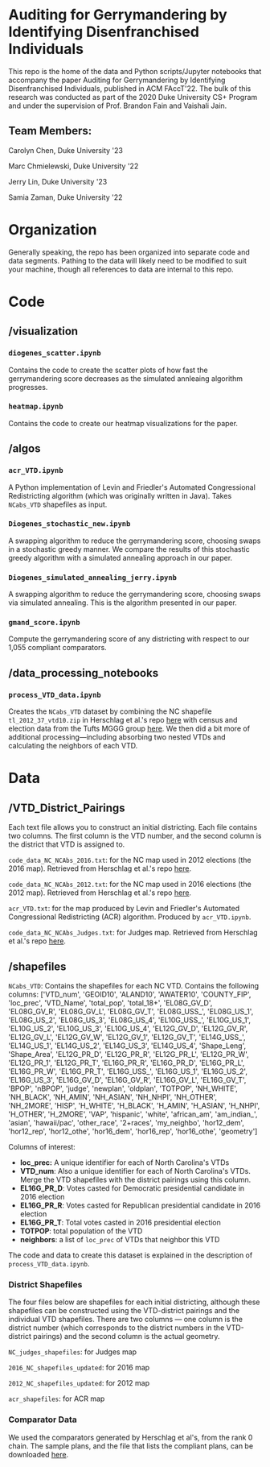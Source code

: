 # Auditing for Gerrymandering by Identifying Disenfranchised Individuals

This repo is the home of the data and Python scripts/Jupyter notebooks that accompany the paper Auditing for Gerrymandering by Identifying Disenfranchised Individuals, published in ACM FAccT'22.  The bulk of this research was conducted as part of the
2020 Duke University CS+ Program and under the supervision of Prof. Brandon Fain and Vaishali Jain. 

## Team Members:

Carolyn Chen, Duke University '23

Marc Chmielewski, Duke University '22

Jerry Lin, Duke University '23

Samia Zaman, Duke University '22

# Organization

Generally speaking, the repo has been organized into separate code and data segments. Pathing to the data will likely need to be modified to suit your machine, though all references to data are internal to this repo.

# Code

## /visualization
### `diogenes_scatter.ipynb`
Contains the code to create the scatter plots of how fast the gerrymandering score decreases as the simulated annleaing algorithm progresses. 

### `heatmap.ipynb`
Contains the code to create our heatmap visualizations for the paper. 

## /algos
### `acr_VTD.ipynb`
A Python implementation of Levin and Friedler's Automated Congressional Redistricting algorithm (which was originally written in Java). Takes `NCabs_VTD` shapefiles as input. 

### `Diogenes_stochastic_new.ipynb`
A swapping algorithm to reduce the gerrymandering score, choosing swaps in a stochastic greedy manner. We compare the results of this stochastic greedy algorithm with a simulated annealing approach in our paper. 

### `Diogenes_simulated_annealing_jerry.ipynb`
A swapping algorithm to reduce the gerrymandering score, choosing swaps via simulated annealing. This is the algorithm presented in our paper. 

### `gmand_score.ipynb`
Compute the gerrymandering score of any districting with respect to our 1,055 compliant comparators. 

## /data_processing_notebooks
### `process_VTD_data.ipynb`
Creates the `NCabs_VTD` dataset by combining the NC shapefile `tl_2012_37_vtd10.zip` in Herschlag et al.'s repo [here](https://git.math.duke.edu/gitlab/gjh/nccongressionalensembles/-/tree/master/) with census and election data from the Tufts MGGG group [here](https://github.com/mggg-states/NC-shapefiles). We then did a bit more of additional processing—including absorbing two nested VTDs and calculating the neighbors of each VTD. 

# Data

## /VTD_District_Pairings
Each text file allows you to construct an initial districting. Each file contains two columns. The first column is the VTD number, and the second column is the district that VTD is assigned to. 

`code_data_NC_NCAbs_2016.txt`: for the NC map used in 2012 elections (the 2016 map). Retrieved from Herschlag et al.'s repo [here](https://git.math.duke.edu/gitlab/gjh/nccongressionalensembles/-/blob/master/code/data/NC/NC_2016.txt).

`code_data_NC_NCAbs_2012.txt`: for the NC map used in 2016 elections (the 2012 map). Retrieved from Herschlag et al.'s repo [here](https://git.math.duke.edu/gitlab/gjh/nccongressionalensembles/-/blob/master/code/data/NC/NC_2012.txt).

`acr_VTD.txt`: for the map produced by Levin and Friedler's Automated Congressional Redistricting (ACR) algorithm. Produced by `acr_VTD.ipynb`.

`code_data_NC_NCAbs_Judges.txt`: for Judges map. Retrieved from Herschlag et al.'s repo [here](https://git.math.duke.edu/gitlab/gjh/nccongressionalensembles/-/blob/master/code/data/NC/NC_Judges.txt).

## /shapefiles
`NCabs_VTD`: Contains the shapefiles for each NC VTD. Contains the following columns: 
['VTD_num', 'GEOID10', 'ALAND10', 'AWATER10', 'COUNTY_FIP', 'loc_prec',
       'VTD_Name', 'total_pop', 'total_18+', 'EL08G_GV_D', 'EL08G_GV_R',
       'EL08G_GV_L', 'EL08G_GV_T', 'EL08G_USS_', 'EL08G_US_1', 'EL08G_US_2',
       'EL08G_US_3', 'EL08G_US_4', 'EL10G_USS_', 'EL10G_US_1', 'EL10G_US_2',
       'EL10G_US_3', 'EL10G_US_4', 'EL12G_GV_D', 'EL12G_GV_R', 'EL12G_GV_L',
       'EL12G_GV_W', 'EL12G_GV_1', 'EL12G_GV_T', 'EL14G_USS_', 'EL14G_US_1',
       'EL14G_US_2', 'EL14G_US_3', 'EL14G_US_4', 'Shape_Leng', 'Shape_Area',
       'EL12G_PR_D', 'EL12G_PR_R', 'EL12G_PR_L', 'EL12G_PR_W', 'EL12G_PR_1',
       'EL12G_PR_T', 'EL16G_PR_R', 'EL16G_PR_D', 'EL16G_PR_L', 'EL16G_PR_W',
       'EL16G_PR_T', 'EL16G_USS_', 'EL16G_US_1', 'EL16G_US_2', 'EL16G_US_3',
       'EL16G_GV_D', 'EL16G_GV_R', 'EL16G_GV_L', 'EL16G_GV_T', 'BPOP', 'nBPOP',
       'judge', 'newplan', 'oldplan', 'TOTPOP', 'NH_WHITE', 'NH_BLACK',
       'NH_AMIN', 'NH_ASIAN', 'NH_NHPI', 'NH_OTHER', 'NH_2MORE', 'HISP',
       'H_WHITE', 'H_BLACK', 'H_AMIN', 'H_ASIAN', 'H_NHPI', 'H_OTHER',
       'H_2MORE', 'VAP', 'hispanic', 'white', 'african_am', 'am_indian_',
       'asian', 'hawaii/pac', 'other_race', '2+races', 'my_neighbo',
       'hor12_dem', 'hor12_rep', 'hor12_othe', 'hor16_dem', 'hor16_rep',
       'hor16_othe', 'geometry']

Columns of interest: 

* **loc_prec:** A unique identifier for each of North Carolina's VTDs
* **VTD_num**: Also a unique identifier for each of North Carolina's VTDs. Merge the VTD shapefiles with the district pairings using this column.
* **EL16G_PR_D**: Votes casted for Democratic presidential candidate in 2016 election 
* **EL16G_PR_R**: Votes casted for Republican presidential candidate in 2016 election 
* **EL16G_PR_T**: Total votes casted in 2016 presidential election 
* **TOTPOP**: total population of the VTD
* **neighbors**: a list of `loc_prec` of VTDs that neighbor this VTD 

The code and data to create this dataset is explained in the description of `process_VTD_data.ipynb`. 

### District Shapefiles 
The four files below are shapefiles for each initial districting, although these shapefiles can be constructed using the VTD-district pairings and the individual VTD shapefiles. There are two columns — one column is the district number (which corresponds to the district numbers in the VTD-district pairings) and the second column is the actual geometry. 

`NC_judges_shapefiles`: for Judges map

`2016_NC_shapefiles_updated`: for 2016 map

`2012_NC_shapefiles_updated`: for 2012 map

`acr_shapefiles`: for ACR map

### Comparator Data
We used the comparators generated by Herschlag et al's, from the rank 0 chain. The sample plans, and the file that lists the compliant plans, can be downloaded [here](https://git.math.duke.edu/gitlab/gjh/nccongressionalensembles/-/tree/master/ensembles/main/rank_0).













